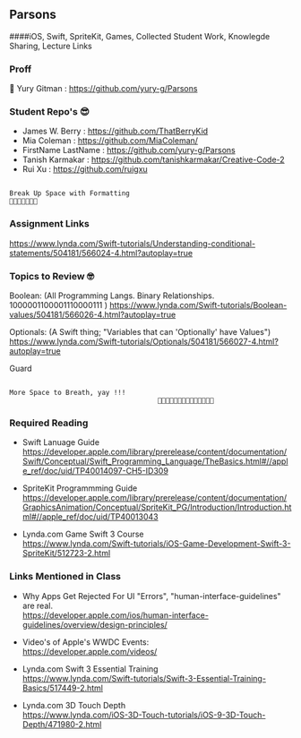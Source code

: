 ## Parsons 
####iOS, Swift, SpriteKit, Games, Collected Student Work, Knowlegde Sharing, Lecture Links

### Proff
🦁 Yury Gitman : https://github.com/yury-g/Parsons

### Student Repo's  😎
* James W. Berry : https://github.com/ThatBerryKid
* Mia Coleman : https://github.com/MiaColeman/
* FirstName LastName : https://github.com/yury-g/Parsons
* Tanish Karmakar : https://github.com/tanishkarmakar/Creative-Code-2
* Rui Xu : https://github.com/ruigxu

```

Break Up Space with Formatting 
🐶🐱🦊🐯🐰🙈🦁

```
### Assignment Links
 https://www.lynda.com/Swift-tutorials/Understanding-conditional-statements/504181/566024-4.html?autoplay=true
 
 
### Topics to Review  🤓
Boolean:  (All Programming Langs. Binary Relationships. 1000001100001110000111 )
https://www.lynda.com/Swift-tutorials/Boolean-values/504181/566026-4.html?autoplay=true

Optionals: (A Swift thing; "Variables that can 'Optionally' have Values")
https://www.lynda.com/Swift-tutorials/Optionals/504181/566027-4.html?autoplay=true

Guard


```

More Space to Breath, yay !!!
                                     🐯🐰🐰🦊🐯🐰🐶🐱🦊🐯🐰🙈🦁🦁            

```



### Required Reading
* Swift Lanuage Guide   
https://developer.apple.com/library/prerelease/content/documentation/Swift/Conceptual/Swift_Programming_Language/TheBasics.html#//apple_ref/doc/uid/TP40014097-CH5-ID309

*  SpriteKit Programmming Guide   
https://developer.apple.com/library/prerelease/content/documentation/GraphicsAnimation/Conceptual/SpriteKit_PG/Introduction/Introduction.html#//apple_ref/doc/uid/TP40013043

*  Lynda.com Game Swift 3 Course   
https://www.lynda.com/Swift-tutorials/iOS-Game-Development-Swift-3-SpriteKit/512723-2.html




### Links Mentioned in Class
*  Why Apps Get Rejected For UI "Errors", "human-interface-guidelines" are real.   
https://developer.apple.com/ios/human-interface-guidelines/overview/design-principles/

*  Video's of Apple's WWDC Events:  
https://developer.apple.com/videos/

*  Lynda.com Swift 3 Essential Training  
https://www.lynda.com/Swift-tutorials/Swift-3-Essential-Training-Basics/517449-2.html

*  Lynda.com  3D Touch Depth  
https://www.lynda.com/iOS-3D-Touch-tutorials/iOS-9-3D-Touch-Depth/471980-2.html

